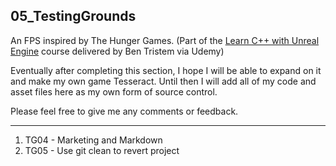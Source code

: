 ## 05_TestingGrounds
An FPS inspired by The Hunger Games. (Part of the [Learn C++ with Unreal Engine](https://www.udemy.com/unrealcourse/learn/v4/overview) course delivered by Ben Tristem via Udemy)

Eventually after completing this section, I hope I will be able to expand on it and make my own game Tesseract.
Until then I will add all of my code and asset files here as my own form of source control.

Please feel free to give me any comments or feedback.


---

1. TG04 - Marketing and Markdown
1. TG05 - Use git clean to revert project
